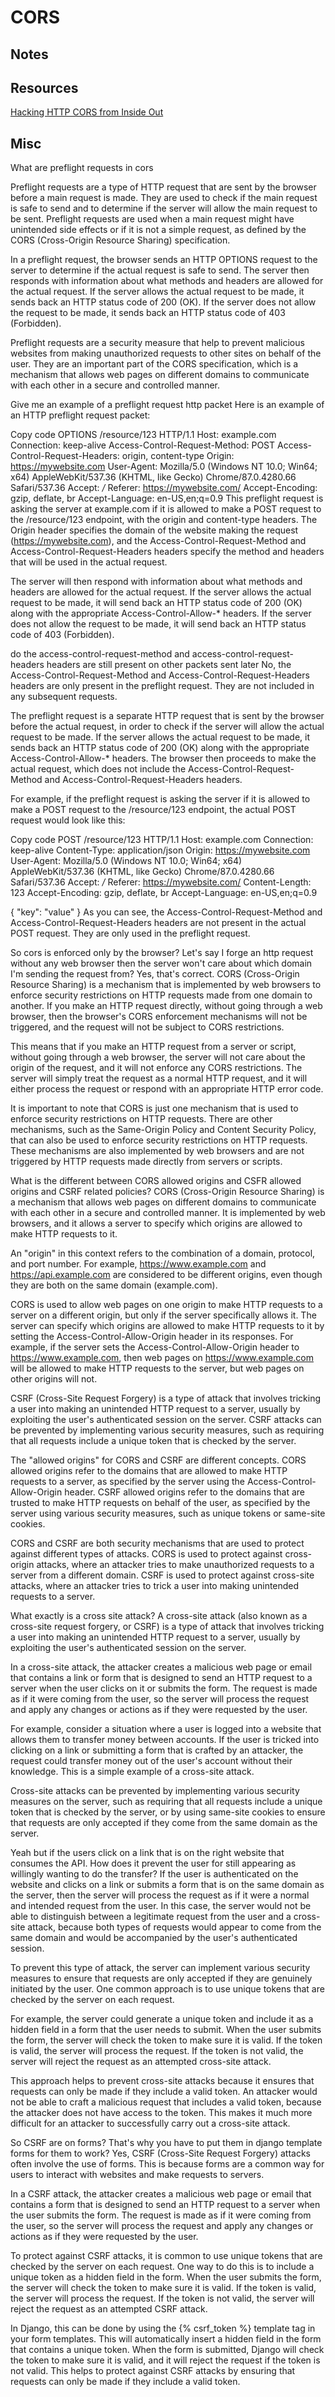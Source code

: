 # CORS

## Notes

## Resources

[Hacking HTTP CORS from Inside Out](https://infosecwriteups.com/hacking-http-cors-from-inside-out-512cb125c528)

## Misc

What are preflight requests in cors

Preflight requests are a type of HTTP request that are sent by the browser before a main request is made. They are used to check if the main request is safe to send and to determine if the server will allow the main request to be sent. Preflight requests are used when a main request might have unintended side effects or if it is not a simple request, as defined by the CORS (Cross-Origin Resource Sharing) specification.

In a preflight request, the browser sends an HTTP OPTIONS request to the server to determine if the actual request is safe to send. The server then responds with information about what methods and headers are allowed for the actual request. If the server allows the actual request to be made, it sends back an HTTP status code of 200 (OK). If the server does not allow the request to be made, it sends back an HTTP status code of 403 (Forbidden).

Preflight requests are a security measure that help to prevent malicious websites from making unauthorized requests to other sites on behalf of the user. They are an important part of the CORS specification, which is a mechanism that allows web pages on different domains to communicate with each other in a secure and controlled manner.





Give me an example of a preflight request http packet
Here is an example of an HTTP preflight request packet:

Copy code
OPTIONS /resource/123 HTTP/1.1
Host: example.com
Connection: keep-alive
Access-Control-Request-Method: POST
Access-Control-Request-Headers: origin, content-type
Origin: https://mywebsite.com
User-Agent: Mozilla/5.0 (Windows NT 10.0; Win64; x64) AppleWebKit/537.36 (KHTML, like Gecko) Chrome/87.0.4280.66 Safari/537.36
Accept: */*
Referer: https://mywebsite.com/
Accept-Encoding: gzip, deflate, br
Accept-Language: en-US,en;q=0.9
This preflight request is asking the server at example.com if it is allowed to make a POST request to the /resource/123 endpoint, with the origin and content-type headers. The Origin header specifies the domain of the website making the request (https://mywebsite.com), and the Access-Control-Request-Method and Access-Control-Request-Headers headers specify the method and headers that will be used in the actual request.

The server will then respond with information about what methods and headers are allowed for the actual request. If the server allows the actual request to be made, it will send back an HTTP status code of 200 (OK) along with the appropriate Access-Control-Allow-* headers. If the server does not allow the request to be made, it will send back an HTTP status code of 403 (Forbidden).





do the access-control-request-method and access-control-request-headers headers are still present on other packets sent later
No, the Access-Control-Request-Method and Access-Control-Request-Headers headers are only present in the preflight request. They are not included in any subsequent requests.

The preflight request is a separate HTTP request that is sent by the browser before the actual request, in order to check if the server will allow the actual request to be made. If the server allows the actual request to be made, it sends back an HTTP status code of 200 (OK) along with the appropriate Access-Control-Allow-* headers. The browser then proceeds to make the actual request, which does not include the Access-Control-Request-Method and Access-Control-Request-Headers headers.

For example, if the preflight request is asking the server if it is allowed to make a POST request to the /resource/123 endpoint, the actual POST request would look like this:

Copy code
POST /resource/123 HTTP/1.1
Host: example.com
Connection: keep-alive
Content-Type: application/json
Origin: https://mywebsite.com
User-Agent: Mozilla/5.0 (Windows NT 10.0; Win64; x64) AppleWebKit/537.36 (KHTML, like Gecko) Chrome/87.0.4280.66 Safari/537.36
Accept: */*
Referer: https://mywebsite.com/
Content-Length: 123
Accept-Encoding: gzip, deflate, br
Accept-Language: en-US,en;q=0.9

{
  "key": "value"
}
As you can see, the Access-Control-Request-Method and Access-Control-Request-Headers headers are not present in the actual POST request. They are only used in the preflight request.





So cors is enforced only by the browser? Let's say I forge an http request without any web browser then the server won't care about which domain I'm sending the request from?
Yes, that's correct. CORS (Cross-Origin Resource Sharing) is a mechanism that is implemented by web browsers to enforce security restrictions on HTTP requests made from one domain to another. If you make an HTTP request directly, without going through a web browser, then the browser's CORS enforcement mechanisms will not be triggered, and the request will not be subject to CORS restrictions.

This means that if you make an HTTP request from a server or script, without going through a web browser, the server will not care about the origin of the request, and it will not enforce any CORS restrictions. The server will simply treat the request as a normal HTTP request, and it will either process the request or respond with an appropriate HTTP error code.

It is important to note that CORS is just one mechanism that is used to enforce security restrictions on HTTP requests. There are other mechanisms, such as the Same-Origin Policy and Content Security Policy, that can also be used to enforce security restrictions on HTTP requests. These mechanisms are also implemented by web browsers and are not triggered by HTTP requests made directly from servers or scripts.





What is the different between CORS allowed origins and CSFR allowed origins and CSRF related policies?
CORS (Cross-Origin Resource Sharing) is a mechanism that allows web pages on different domains to communicate with each other in a secure and controlled manner. It is implemented by web browsers, and it allows a server to specify which origins are allowed to make HTTP requests to it.

An "origin" in this context refers to the combination of a domain, protocol, and port number. For example, https://www.example.com and https://api.example.com are considered to be different origins, even though they are both on the same domain (example.com).

CORS is used to allow web pages on one origin to make HTTP requests to a server on a different origin, but only if the server specifically allows it. The server can specify which origins are allowed to make HTTP requests to it by setting the Access-Control-Allow-Origin header in its responses. For example, if the server sets the Access-Control-Allow-Origin header to https://www.example.com, then web pages on https://www.example.com will be allowed to make HTTP requests to the server, but web pages on other origins will not.

CSRF (Cross-Site Request Forgery) is a type of attack that involves tricking a user into making an unintended HTTP request to a server, usually by exploiting the user's authenticated session on the server. CSRF attacks can be prevented by implementing various security measures, such as requiring that all requests include a unique token that is checked by the server.

The "allowed origins" for CORS and CSRF are different concepts. CORS allowed origins refer to the domains that are allowed to make HTTP requests to a server, as specified by the server using the Access-Control-Allow-Origin header. CSRF allowed origins refer to the domains that are trusted to make HTTP requests on behalf of the user, as specified by the server using various security measures, such as unique tokens or same-site cookies.

CORS and CSRF are both security mechanisms that are used to protect against different types of attacks. CORS is used to protect against cross-origin attacks, where an attacker tries to make unauthorized requests to a server from a different domain. CSRF is used to protect against cross-site attacks, where an attacker tries to trick a user into making unintended requests to a server.





What exactly is a cross site attack?
A cross-site attack (also known as a cross-site request forgery, or CSRF) is a type of attack that involves tricking a user into making an unintended HTTP request to a server, usually by exploiting the user's authenticated session on the server.

In a cross-site attack, the attacker creates a malicious web page or email that contains a link or form that is designed to send an HTTP request to a server when the user clicks on it or submits the form. The request is made as if it were coming from the user, so the server will process the request and apply any changes or actions as if they were requested by the user.

For example, consider a situation where a user is logged into a website that allows them to transfer money between accounts. If the user is tricked into clicking on a link or submitting a form that is crafted by an attacker, the request could transfer money out of the user's account without their knowledge. This is a simple example of a cross-site attack.

Cross-site attacks can be prevented by implementing various security measures on the server, such as requiring that all requests include a unique token that is checked by the server, or by using same-site cookies to ensure that requests are only accepted if they come from the same domain as the server.





Yeah but if the users click on a link that is on the right website that consumes the API. How does it prevent the user for still appearing as willingly wanting to do the transfer?
If the user is authenticated on the website and clicks on a link or submits a form that is on the same domain as the server, then the server will process the request as if it were a normal and intended request from the user. In this case, the server would not be able to distinguish between a legitimate request from the user and a cross-site attack, because both types of requests would appear to come from the same domain and would be accompanied by the user's authenticated session.

To prevent this type of attack, the server can implement various security measures to ensure that requests are only accepted if they are genuinely initiated by the user. One common approach is to use unique tokens that are checked by the server on each request.

For example, the server could generate a unique token and include it as a hidden field in a form that the user needs to submit. When the user submits the form, the server will check the token to make sure it is valid. If the token is valid, the server will process the request. If the token is not valid, the server will reject the request as an attempted cross-site attack.

This approach helps to prevent cross-site attacks because it ensures that requests can only be made if they include a valid token. An attacker would not be able to craft a malicious request that includes a valid token, because the attacker does not have access to the token. This makes it much more difficult for an attacker to successfully carry out a cross-site attack.





So CSRF are on forms? That's why you have to put them in django template forms for them to work?
Yes, CSRF (Cross-Site Request Forgery) attacks often involve the use of forms. This is because forms are a common way for users to interact with websites and make requests to servers.

In a CSRF attack, the attacker creates a malicious web page or email that contains a form that is designed to send an HTTP request to a server when the user submits the form. The request is made as if it were coming from the user, so the server will process the request and apply any changes or actions as if they were requested by the user.

To protect against CSRF attacks, it is common to use unique tokens that are checked by the server on each request. One way to do this is to include a unique token as a hidden field in the form. When the user submits the form, the server will check the token to make sure it is valid. If the token is valid, the server will process the request. If the token is not valid, the server will reject the request as an attempted CSRF attack.

In Django, this can be done by using the {% csrf_token %} template tag in your form templates. This will automatically insert a hidden field in the form that contains a unique token. When the form is submitted, Django will check the token to make sure it is valid, and it will reject the request if the token is not valid. This helps to protect against CSRF attacks by ensuring that requests can only be made if they include a valid token.
